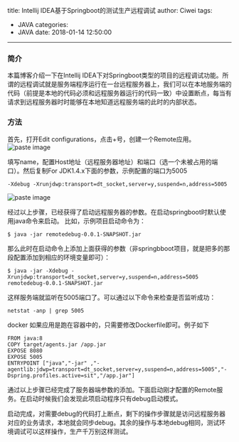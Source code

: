 title: Intellij IDEA基于Springboot的测试生产远程调试
author: Ciwei
tags:
  - JAVA
categories:
  - JAVA
date: 2018-01-14 12:50:00
---
### 简介
本篇博客介绍一下在Intellij IDEA下对Springboot类型的项目的远程调试功能。所谓的远程调试就是服务端程序运行在一台远程服务器上，我们可以在本地服务端的代码（前提是本地的代码必须和远程服务器运行的代码一致）中设置断点，每当有请求到远程服务器时时能够在本地知道远程服务端的此时的内部状态。
<!--more-->
### 方法
首先，打开Edit configurations，点击+号，创建一个Remote应用。
![paste image](http://oisa91ton.bkt.clouddn.com/1515905506985cxng7pn0.png?imageslim)

填写name，配置Host地址（远程服务器地址）和端口（选一个未被占用的端口）。然后复制For JDK1.4.x下面的参数，示例配置的端口为5005

```
-Xdebug -Xrunjdwp:transport=dt_socket,server=y,suspend=n,address=5005
```

![paste image](http://oisa91ton.bkt.clouddn.com/151590553445978inszc5.png?imageslim)

经过以上步骤，已经获得了启动远程服务器的参数。在启动springboot时默认使用java命令来启动。
比如，示例项目启动命令为：
```
$ java -jar remotedebug-0.0.1-SNAPSHOT.jar
```
那么此时在启动命令上添加上面获得的参数（非springbboot项目，就是把多的那段配置添加到相应的环境变量即可）：
```
$ java -jar -Xdebug -Xrunjdwp:transport=dt_socket,server=y,suspend=n,address=5005  remotedebug-0.0.1-SNAPSHOT.jar
```
这样服务端就监听在5005端口了。可以通过以下命令来检查是否监听成功：
```
netstat -anp | grep 5005
```
docker
如果应用是跑在容器中的，只需要修改Dockerfile即可。例子如下

```
FROM java:8
COPY target/agents.jar /app.jar
EXPOSE 8080
EXPOSE 5005
ENTRYPOINT ["java","-jar" ,"-agentlib:jdwp=transport=dt_socket,server=y,suspend=n,address=5005","-Dspring.profiles.active=sit","/app.jar"]
```
通过以上步骤已经完成了服务器端参数的添加。下面启动刚才配置的Remote服务。在启动时候我们会发现此项启动程序只有debug启动模式。

启动完成，对需要debug的代码打上断点，剩下的操作步骤就是访问远程服务器对应的业务请求，本地就会同步debug。其余的操作与本地debug相同，测试环境调试可以这样操作，生产千万别这样测试。